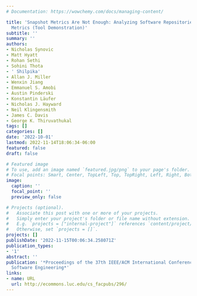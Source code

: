 ```yaml
---
# Documentation: https://wowchemy.com/docs/managing-content/

title: 'Snapshot Metrics Are Not Enough: Analyzing Software Repositories with Longitudinal
  Metrics (Tool Demonstration)'
subtitle: ''
summary: ''
authors:
- Nicholas Synovic
- Matt Hyatt
- Rohan Sethi
- Sohini Thota
- ' Shilpika'
- Allan J. Miller
- Wenxin Jiang
- Emmanuel S. Amobi
- Austin Pinderski
- Konstantin Läufer
- Nicholas J. Hayward
- Neil Klingensmith
- James C. Davis
- George K. Thiruvathukal
tags: []
categories: []
date: '2022-10-01'
lastmod: 2022-11-14T18:06:34-06:00
featured: false
draft: false

# Featured image
# To use, add an image named `featured.jpg/png` to your page's folder.
# Focal points: Smart, Center, TopLeft, Top, TopRight, Left, Right, BottomLeft, Bottom, BottomRight.
image:
  caption: ''
  focal_point: ''
  preview_only: false

# Projects (optional).
#   Associate this post with one or more of your projects.
#   Simply enter your project's folder or file name without extension.
#   E.g. `projects = ["internal-project"]` references `content/project/deep-learning/index.md`.
#   Otherwise, set `projects = []`.
projects: []
publishDate: '2022-11-15T00:06:34.258071Z'
publication_types:
- '1'
abstract: ''
publication: '*Proceedings of the 37th IEEE/ACM International Conference on Automated
  Software Engineering*'
links:
- name: URL
  url: http://ecommons.luc.edu/cs_facpubs/296/
---
```

